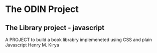 # The ODIN Project
## The  Library project - javascript
A PROJECT to build a book librabry implemeneted using CSS and plain Javascript
Henry M. Kirya




